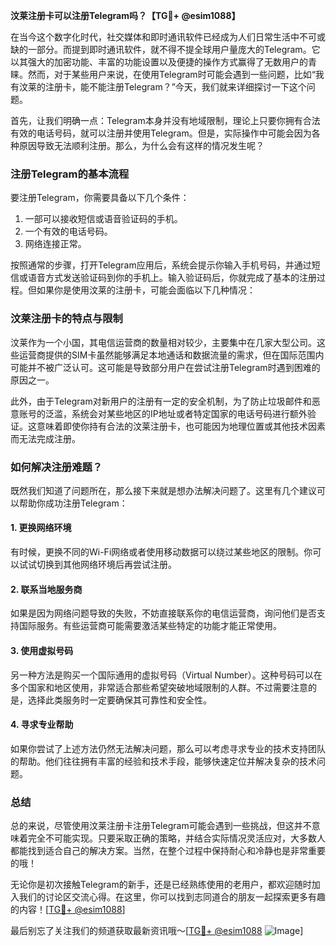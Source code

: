 **汶莱注册卡可以注册Telegram吗？【TG💪+ @esim1088】**

在当今这个数字化时代，社交媒体和即时通讯软件已经成为人们日常生活中不可或缺的一部分。而提到即时通讯软件，就不得不提全球用户量庞大的Telegram。它以其强大的加密功能、丰富的功能设置以及便捷的操作方式赢得了无数用户的青睐。然而，对于某些用户来说，在使用Telegram时可能会遇到一些问题，比如“我有汶莱的注册卡，能不能注册Telegram？”今天，我们就来详细探讨一下这个问题。

首先，让我们明确一点：Telegram本身并没有地域限制，理论上只要你拥有合法有效的电话号码，就可以注册并使用Telegram。但是，实际操作中可能会因为各种原因导致无法顺利注册。那么，为什么会有这样的情况发生呢？

### 注册Telegram的基本流程

要注册Telegram，你需要具备以下几个条件：
1. 一部可以接收短信或语音验证码的手机。
2. 一个有效的电话号码。
3. 网络连接正常。

按照通常的步骤，打开Telegram应用后，系统会提示你输入手机号码，并通过短信或语音方式发送验证码到你的手机上。输入验证码后，你就完成了基本的注册过程。但如果你是使用汶莱的注册卡，可能会面临以下几种情况：

### 汶莱注册卡的特点与限制

汶莱作为一个小国，其电信运营商的数量相对较少，主要集中在几家大型公司。这些运营商提供的SIM卡虽然能够满足本地通话和数据流量的需求，但在国际范围内可能并不被广泛认可。这可能是导致部分用户在尝试注册Telegram时遇到困难的原因之一。

此外，由于Telegram对新用户的注册有一定的安全机制，为了防止垃圾邮件和恶意账号的泛滥，系统会对某些地区的IP地址或者特定国家的电话号码进行额外验证。这意味着即使你持有合法的汶莱注册卡，也可能因为地理位置或其他技术因素而无法完成注册。

### 如何解决注册难题？

既然我们知道了问题所在，那么接下来就是想办法解决问题了。这里有几个建议可以帮助你成功注册Telegram：

#### 1. 更换网络环境
有时候，更换不同的Wi-Fi网络或者使用移动数据可以绕过某些地区的限制。你可以试试切换到其他网络环境后再尝试注册。

#### 2. 联系当地服务商
如果是因为网络问题导致的失败，不妨直接联系你的电信运营商，询问他们是否支持国际服务。有些运营商可能需要激活某些特定的功能才能正常使用。

#### 3. 使用虚拟号码
另一种方法是购买一个国际通用的虚拟号码（Virtual Number）。这种号码可以在多个国家和地区使用，非常适合那些希望突破地域限制的人群。不过需要注意的是，选择此类服务时一定要确保其可靠性和安全性。

#### 4. 寻求专业帮助
如果你尝试了上述方法仍然无法解决问题，那么可以考虑寻求专业的技术支持团队的帮助。他们往往拥有丰富的经验和技术手段，能够快速定位并解决复杂的技术问题。

### 总结

总的来说，尽管使用汶莱注册卡注册Telegram可能会遇到一些挑战，但这并不意味着完全不可能实现。只要采取正确的策略，并结合实际情况灵活应对，大多数人都能找到适合自己的解决方案。当然，在整个过程中保持耐心和冷静也是非常重要的哦！

无论你是初次接触Telegram的新手，还是已经熟练使用的老用户，都欢迎随时加入我们的讨论区交流心得。在这里，你可以找到志同道合的朋友一起探索更多有趣的内容！[[TG💪+ @esim1088](https://t.me/s/esim1088)]

最后别忘了关注我们的频道获取最新资讯哦～[[TG💪+ @esim1088](https://t.me/s/esim1088) ![Image](https://i.postimg.cc/4NQfJmqS/Snipaste-2025-05-13-00-14-12.png)]